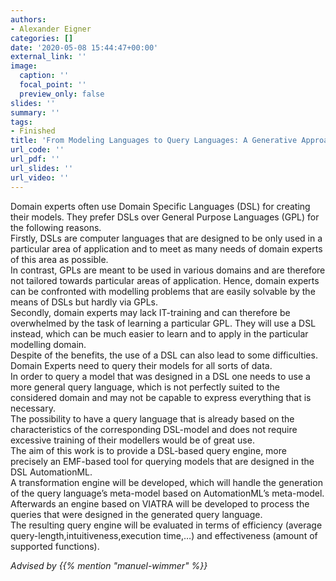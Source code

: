 ```yaml
---
authors:
- Alexander Eigner
categories: []
date: '2020-05-08 15:44:47+00:00'
external_link: ''
image:
  caption: ''
  focal_point: ''
  preview_only: false
slides: ''
summary: ''
tags:
- Finished
title: 'From Modeling Languages to Query Languages: A Generative Approach'
url_code: ''
url_pdf: ''
url_slides: ''
url_video: ''
---
```


Domain experts often use Domain Specific Languages (DSL) for creating their models. They prefer DSLs over General Purpose Languages (GPL) for the following reasons.  
 Firstly, DSLs are computer languages that are designed to be only used in a particular area of application and to meet as many needs of domain experts of this area as possible.  
 In contrast, GPLs are meant to be used in various domains and are therefore not tailored towards particular areas of application. Hence, domain experts can be confronted with modelling problems that are easily solvable by the means of DSLs but hardly via GPLs.  
 Secondly, domain experts may lack IT-training and can therefore be overwhelmed by the task of learning a particular GPL. They will use a DSL instead, which can be much easier to learn and to apply in the particular modelling domain.  
 Despite of the benefits, the use of a DSL can also lead to some difficulties. Domain Experts need to query their models for all sorts of data.  
 In order to query a model that was designed in a DSL one needs to use a more general query language, which is not perfectly suited to the considered domain and may not be capable to express everything that is necessary.  
 The possibility to have a query language that is already based on the characteristics of the corresponding DSL-model and does not require excessive training of their modellers would be of great use.  
 The aim of this work is to provide a DSL-based query engine, more precisely an EMF-based tool for querying models that are designed in the DSL AutomationML.  
 A transformation engine will be developed, which will handle the generation of the query language’s meta-model based on AutomationML’s meta-model.  
 Afterwards an engine based on VIATRA will be developed to process the queries that were designed in the generated query language.  
 The resulting query engine will be evaluated in terms of efficiency (average query-length,intuitiveness,execution time,…) and effectiveness (amount of supported functions).

*Advised by {{% mention "manuel-wimmer" %}}*